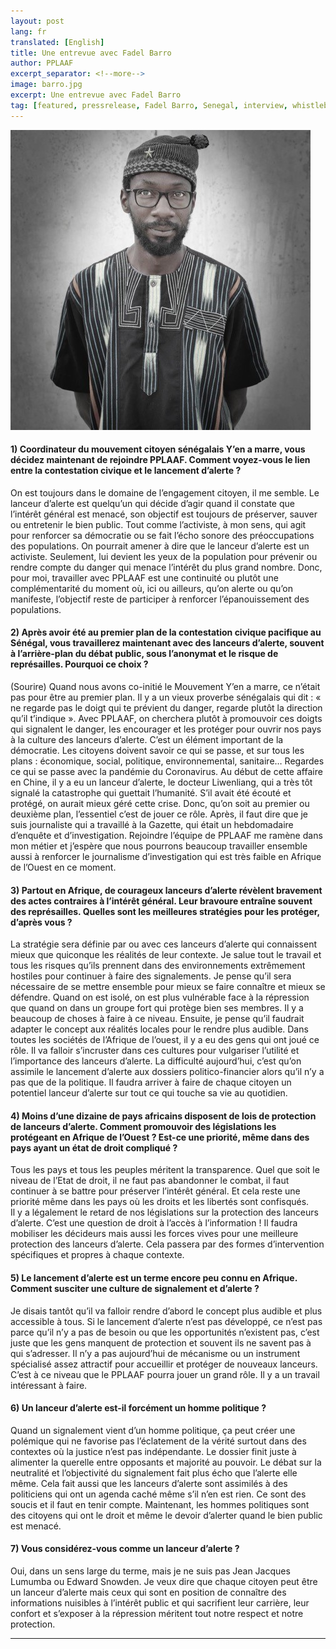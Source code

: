 ```yaml
---
layout: post
lang: fr
translated: [English]
title: Une entrevue avec Fadel Barro
author: PPLAAF
excerpt_separator: <!--more-->
image: barro.jpg
excerpt: Une entrevue avec Fadel Barro
tag: [featured, pressrelease, Fadel Barro, Senegal, interview, whistleblower]
---
```

<img class="img-responsive img-post center-block" src="/assets/images/posts/barro.jpg"> 

#### 1) Coordinateur du mouvement citoyen sénégalais Y’en a marre, vous décidez maintenant de rejoindre PPLAAF.  Comment voyez-vous le lien entre la contestation civique et le lancement d’alerte ?

On est toujours dans le domaine de l’engagement citoyen, il me semble. Le lanceur d’alerte est quelqu’un qui décide d’agir quand il constate que l’intérêt général est menacé, son objectif est toujours de préserver, sauver ou entretenir le bien public. Tout comme l’activiste, à mon sens, qui agit pour renforcer sa démocratie ou se fait l’écho sonore des préoccupations des populations. On pourrait amener à dire que le lanceur d’alerte est un activiste. Seulement, lui devient les yeux de la population pour prévenir ou rendre compte  du danger qui menace l’intérêt du plus grand nombre. Donc, pour moi, travailler avec PPLAAF est une continuité ou plutôt une complémentarité du moment où, ici ou ailleurs, qu’on alerte ou qu’on manifeste, l’objectif reste de participer à renforcer l’épanouissement des populations.   


#### 2) Après avoir été au premier plan de la contestation civique pacifique au Sénégal, vous travaillerez maintenant avec des lanceurs d’alerte, souvent à l’arrière-plan du débat public, sous l’anonymat et le risque de représailles. Pourquoi ce choix ?
 
(Sourire) Quand nous avons co-initié le Mouvement Y’en a marre, ce n’était pas pour être au premier plan. Il y a un vieux proverbe sénégalais qui dit : « ne regarde pas le doigt qui te prévient du danger, regarde plutôt la direction qu’il t’indique ». Avec PPLAAF, on cherchera plutôt à promouvoir ces doigts qui signalent le danger, les encourager et les protéger pour ouvrir nos pays à la culture des lanceurs d’alerte. C’est un élément important de la démocratie. Les citoyens doivent savoir ce qui se passe, et sur tous les plans : économique, social, politique, environnemental, sanitaire… Regardes ce qui se passe avec la pandémie du Coronavirus. Au début de cette affaire en Chine, il y a eu un lanceur d’alerte, le docteur Liwenliang, qui a très tôt signalé la catastrophe qui guettait l’humanité. S’il avait été écouté et protégé, on aurait mieux géré cette crise. Donc, qu’on soit au premier ou deuxième plan, l’essentiel c’est de jouer ce rôle. 
Après, il faut dire que je suis journaliste qui a travaillé à la Gazette, qui était un hebdomadaire d’enquête et d’investigation. Rejoindre l’équipe de PPLAAF me ramène dans mon métier et j’espère que nous pourrons beaucoup travailler ensemble aussi à renforcer le journalisme d’investigation qui est très faible en Afrique de l’Ouest en ce moment.  


#### 3) Partout en Afrique, de courageux lanceurs d’alerte révèlent bravement des actes contraires à l’intérêt général. Leur bravoure entraîne souvent des représailles. Quelles sont les meilleures stratégies pour les protéger, d’après vous ?
 
La stratégie sera définie par ou avec ces lanceurs d’alerte qui connaissent mieux que quiconque les réalités de leur contexte. Je salue tout le travail et tous les risques qu’ils prennent dans des environnements extrêmement hostiles pour continuer à faire des signalements. Je pense qu’il sera nécessaire de se mettre ensemble pour mieux se faire connaître et mieux se défendre. Quand on est isolé, on est plus vulnérable face à la répression que quand on  dans un groupe fort qui protège bien ses membres. Il y a beaucoup de choses à faire à ce niveau. Ensuite, je pense qu’il faudrait adapter le concept aux réalités locales pour le rendre plus audible. Dans toutes les sociétés de l’Afrique de l’ouest, il y a eu des gens qui ont joué ce rôle. Il va falloir s’incruster dans ces cultures pour vulgariser l’utilité et l’importance des lanceurs d’alerte. La difficulté aujourd’hui, c’est qu’on assimile le lancement d’alerte aux dossiers politico-financier alors qu’il n’y a pas que de la politique. Il faudra arriver à faire de chaque citoyen un potentiel lanceur d’alerte sur tout ce qui touche sa vie au quotidien. 


#### 4) Moins d’une dizaine de pays africains disposent de lois de protection de lanceurs d’alerte. Comment promouvoir des législations les protégeant en Afrique de l’Ouest ? Est-ce une priorité, même dans des pays ayant un état de droit compliqué ?

Tous les pays et tous les peuples méritent la transparence. Quel que soit le niveau de l’Etat de droit, il ne faut pas abandonner le combat, il faut continuer à se battre pour préserver l’intérêt général. Et cela reste une priorité même dans les pays où les droits et les libertés sont confisqués.  
Il y a légalement le retard de nos législations sur la protection des lanceurs d’alerte. C’est une question de droit à l’accès à l’information ! Il faudra mobiliser les décideurs mais aussi les forces vives pour une meilleure protection des lanceurs d’alerte. Cela passera par des formes d’intervention spécifiques et propres à chaque contexte.  

 
#### 5) Le lancement d’alerte est un terme encore peu connu en Afrique. Comment susciter une culture de signalement et d’alerte ?

Je disais tantôt qu’il va falloir rendre d’abord le concept plus audible et plus accessible à tous. Si le lancement d’alerte n’est pas développé, ce n’est pas parce qu’il n’y a pas de besoin ou que les opportunités n’existent pas, c’est juste que les gens manquent de protection et souvent ils ne savent pas à qui s’adresser. Il n’y a pas aujourd’hui de mécanisme ou un instrument spécialisé assez attractif pour accueillir et protéger de nouveaux lanceurs. C’est à ce niveau que le PPLAAF pourra jouer un grand rôle. Il y a un travail intéressant à faire. 


#### 6) Un lanceur d’alerte est-il forcément un homme politique ?

Quand un signalement vient d’un homme politique, ça peut créer une polémique qui ne favorise pas l’éclatement de la vérité surtout dans des contextes où la justice n’est pas indépendante. Le dossier finit juste à alimenter la querelle entre opposants et majorité au pouvoir. Le débat sur la neutralité et l’objectivité du signalement fait plus écho que l’alerte elle même. Cela fait aussi que les lanceurs d’alerte sont assimilés à des politiciens qui ont un agenda caché même s’il n’en est rien. Ce sont des soucis et il faut en tenir compte. Maintenant, les hommes politiques sont des citoyens qui ont le droit et même le devoir d’alerter quand le bien public est menacé.  


#### 7) Vous considérez-vous comme un lanceur d’alerte ?

Oui, dans un sens large du terme, mais je ne suis pas Jean Jacques Lumumba ou Edward Snowden. Je veux dire que chaque citoyen peut être un lanceur d’alerte mais ceux qui sont en position de connaître des informations nuisibles à l’intérêt public et qui sacrifient leur carrière, leur confort et s’exposer à la répression méritent tout notre respect et notre protection. 

-------------

<br />
<br />
<br />
<br />
